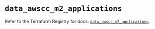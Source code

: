 # `data_awscc_m2_applications`

Refer to the Terraform Registry for docs: [`data_awscc_m2_applications`](https://registry.terraform.io/providers/hashicorp/awscc/0.70.0/docs/data-sources/m2_applications).
